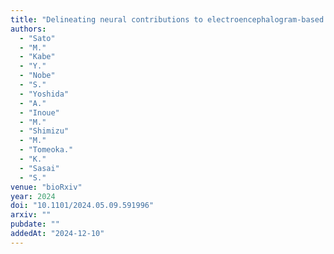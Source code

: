 ```yaml
---
title: "Delineating neural contributions to electroencephalogram-based speech decoding"
authors:
  - "Sato"
  - "M."
  - "Kabe"
  - "Y."
  - "Nobe"
  - "S."
  - "Yoshida"
  - "A."
  - "Inoue"
  - "M."
  - "Shimizu"
  - "M."
  - "Tomeoka."
  - "K."
  - "Sasai"
  - "S."
venue: "bioRxiv"
year: 2024
doi: "10.1101/2024.05.09.591996"
arxiv: ""
pubdate: ""
addedAt: "2024-12-10"
---
```

